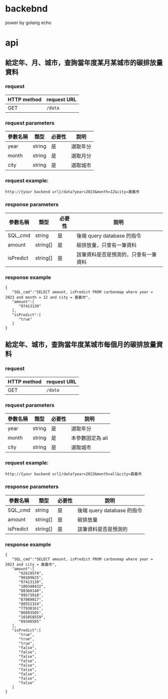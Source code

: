 # backebnd
power by golang echo

# api
## 給定年、月、城市，查詢當年度某月某城市的碳排放量資料
### request
| HTTP method | request URL |
|-------------|-------------|
| GET         | `/data`     |

### request parameters
| 參數名稱   | 類型     | 必要性 | 說明         |
|-----------|----------|--------|--------------|
| year      | string   | 是     | 選取年分 |
| month     | string   | 是     | 選取月分 |
| city      | string   | 是     | 選取城市 |

### request example:
```
http://{your backend url}/data?year=2023&month=12&city=嘉義市
```

### response parameters
| 參數名稱     | 類型      | 必要性 | 說明                                |
|-------------|-----------|--------|-------------------------------------|
| SQL_cmd     | string    | 是     | 後端 query database 的指令           |
| amount      | string[]  | 是     | 碳排放量，只會有一筆資料              |
| isPredict   | string[]  | 是     | 該筆資料是否是預測的，只會有一筆資料  |

### response example
```
{
   "SQL_cmd":"SELECT amount, isPredict FROM carbonmap where year = 2023 and month = 12 and city = 嘉義市",
   "amount":[
      "97413139"
   ],
   "isPredict":[
      "true"
   ]
}
```

## 給定年、城市，查詢當年度某城市每個月的碳排放量資料
### request
| HTTP method  | request URL |
|-----------   |-------------|
| GET          | `/data`     |

### request parameters
| 參數名稱  | 類型     | 必要性 | 說明              |
|----------|----------|--------|-------------------|
| year     | string   | 是     | 選取年分          |
| month    | string   | 是     | 本參數固定為 all  |
| city     | string   | 是     | 選取城市          |

### request example:
```
http://{your backend url}/data?year=2023&month=all&city=嘉義市
```

### response parameters
| 參數名稱    | 類型      | 必要性 | 說明                        |
|------------|-----------|--------|-----------------------------|
| SQL_cmd    | string    | 是     | 後端 query database 的指令  |
| amount     | string[]  | 是     | 碳排放量                    |
| isPredict  | string[]  | 是     | 該筆資料是否是預測的         |

### response example
```
{
   "SQL_cmd":"SELECT amount, isPredict FROM carbonmap where year = 2023 and city = 嘉義市",
   "amount":[
      "92619574",
      "90109625",
      "97413139",
      "100340432",
      "88360140",
      "99573918",
      "87089017",
      "80552324",
      "77938161",
      "86893505",
      "101058559",
      "89348585"
   ],
   "isPredict":[
      "true",
      "true",
      "true",
      "false",
      "false",
      "false",
      "false",
      "false",
      "false",
      "false",
      "false",
      "false"
   ]
}
```
